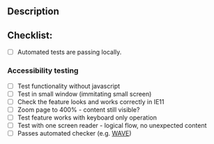 <!--- Provide a general summary of your changes in the Title above, including the related Jira ticket -->

## Description
<!--- High level changes overview -->

## Checklist:
- [ ] Automated tests are passing locally.
### Accessibility testing
- [ ] Test functionality without javascript
- [ ] Test in small window (immitating small screen)
- [ ] Check the feature looks and works correctly in IE11
- [ ] Zoom page to 400% - content still visible?
- [ ] Test feature works with keyboard only operation
- [ ] Test with one screen reader - logical flow, no unexpected content
- [ ] Passes automated checker (e.g. [WAVE](https://chrome.google.com/webstore/detail/wave-evaluation-tool/jbbplnpkjmmeebjpijfedlgcdilocofh))
